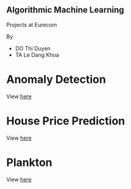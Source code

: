 Algorithmic Machine Learning
---

Projects at Eurecom

By
* DO Thi Duyen
* TA Le Dang Khoa

# Anomaly Detection

View [here](/AML_AnomalyDetection_G19.html)

# House Price Prediction

View [here](/AML_HousePrice_G19.html)

# Plankton

View [here](/AML_Plankton_G19.html)